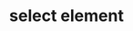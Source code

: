 ---
{
  "title": "select element",
  "description": "",
  "category": "html",
  "keywords": [
    "select element"
  ],
  "last_test_date": "2019-07-19",
  "test_results_url": "https://a11ysupport.io/tech/html/select_element",
  "test_url": "https://a11ysupport.io/tech/html/select_element",
  "stats": {
    "dragon_win": {
      "chrome": {
        "75": "a"
      }
    },
    "jaws": {
      "chrome": {
        "92": "a"
      },
      "edge": {
        "92": "a"
      },
      "ie": {
        "11": "a"
      },
      "firefox": {
        "73": "a"
      }
    },
    "narrator": {
      "edge": {
        "44": "y"
      }
    },
    "nvda": {
      "chrome": {
        "92": "y"
      },
      "edge": {
        "92": "y"
      },
      "firefox": {
        "73": "y"
      }
    },
    "orca": {
      "firefox": {
        "73": "a"
      }
    },
    "talkback": {
      "and_chr": {
        "80": "y"
      }
    },
    "va_and": {
      "and_chr": {
        "77": "a"
      }
    },
    "vo_ios": {
      "ios_saf": {
        "13.3.1": "y"
      }
    },
    "vo_macos": {
      "safari": {
        "13.0.5": "y"
      }
    },
    "vc_ios": {
      "ios_saf": {
        "13.0": "a"
      }
    },
    "vc_macos": {
      "safari": {
        "13.0.2": "a"
      }
    },
    "wsr": {
      "edge": {
        "44": "a"
      },
      "chrome": {
        "77": "a"
      }
    }
  },
  "links": {
    "WHATWG HTML spec for the select element": "https://html.spec.whatwg.org/#the-select-element",
    "HTML AAM for the select element": "https://w3c.github.io/html-aam/#el-select"
  }
}
---